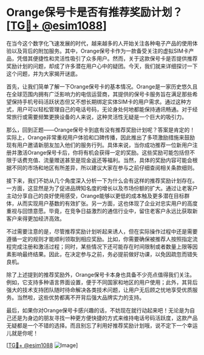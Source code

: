 # Orange保号卡是否有推荐奖励计划？[[TG💪+ @esim1088](https://t.me/s/esim1088)]

在当今这个数字化飞速发展的时代，越来越多的人开始关注各种电子产品的使用体验以及背后的附加服务。其中，Orange保号卡作为一款备受关注的虚拟SIM卡产品，凭借其便捷性和灵活性吸引了众多用户。然而，关于这款保号卡是否提供推荐奖励计划的问题，却成了许多潜在用户心中的疑团。今天，我们就来详细探讨一下这个问题，并为大家揭开谜底。

首先，让我们简单了解一下Orange保号卡的基本情况。Orange是一家历史悠久且在全球范围内拥有广泛影响力的电信运营商，其提供的保号卡服务旨在满足那些希望保持手机号码活跃状态但又不想长期绑定实体SIM卡的用户需求。通过这种方式，用户可以轻松管理自己的电话号码，无论身处何地都能保持通讯畅通。对于经常旅行或需要频繁更换设备的人来说，这种灵活性无疑是一个巨大的吸引力。

那么，回到正题——Orange保号卡到底有没有推荐奖励计划呢？答案是肯定的！实际上，Orange非常重视用户体验和口碑传播，因此推出了多项激励措施来鼓励现有用户邀请新朋友加入他们的服务行列。具体来说，当你成功推荐一位新用户注册并激活Orange保号卡后，你将有机会获得一定的奖励。这些奖励可能包括但不限于话费充值、流量赠送甚至是现金返还等福利。当然，具体的奖励内容可能会根据不同的市场和地区有所差异，所以建议大家在参与之前仔细查阅相关条款细则。

接下来，我们不妨从几个角度深入分析一下为什么会有这样的推荐奖励计划存在。一方面，这显然是为了促进品牌知名度的增长以及市场份额的扩大。通过让老客户主动分享自己的良好使用感受，Orange能够以更低的成本触及更多潜在目标群体，从而实现用户基数的有效扩张。另一方面，这也体现了企业对忠实用户的高度重视与回馈意愿。毕竟，在竞争日益激烈的通信行业中，留住老客户永远比获取新客户来得更加经济高效。

不过需要注意的是，尽管推荐奖励计划听起来诱人，但在实际操作过程中还是需要遵循一定的规则才能顺利领取到相应奖励。比如，你需要确保被推荐人按照指定流程完成注册和激活过程；同时，某些情况下还可能存在时间限制或者数量上限等因素影响最终结果。因此，在决定参与之前，务必提前做好功课，以免因疏忽而错失良机。

除了上述提到的推荐奖励外，Orange保号卡本身也具备不少亮点值得我们关注。例如，它支持多种语言界面设置，便于不同国家和地区的用户使用；此外，其背后强大的技术支持团队随时待命解决各类技术问题，让用户无后顾之忧地享受优质服务。当然啦，这些优势都离不开背后强大品牌实力的支持。

最后，如果你对Orange保号卡感兴趣的话，不妨现在就行动起来吧！无论是为自己还是为身边的朋友寻找一种更方便快捷的方式来维持电话号码活跃度，这款产品无疑都是一个不错的选择。而且别忘了利用好推荐奖励计划哦，说不定下一个幸运儿就是你呢！

[[TG💪+ @esim1088](https://t.me/s/esim1088) ![Image](https://i.postimg.cc/4NQfJmqS/Snipaste-2025-05-13-00-14-12.png)]